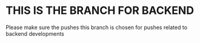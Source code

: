 # THIS IS THE BRANCH FOR BACKEND

Please make sure the pushes this branch is chosen for pushes related to backend developments
